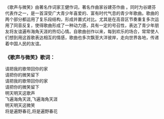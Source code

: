 

《歌声与微笑》由著名作词家王健作词，著名作曲家谷建芬作曲
。同时为谷建芬代表作之一，是一首深受广大青少年喜爱的、富有时代气息的青少年歌曲。歌曲的两个部分都运用了复乐段结构，形成并置式对比。尤其是在高音区节奏重复多次运用了同音反复，使得歌曲形成了一种动力感，具有一定的号召性，表达了青少年朋友将友谊遍布海角天涯的热切心情。自歌曲创作以来，每到欢乐的场合，常常使人们想到用这首歌表达相互的情感，歌曲也多次飘至大洋彼岸，走向世界各地，传递着中国人民的友谊。

### 《歌声与微笑》歌词：

请把我的歌带回你的家  
请把你的微笑留下  
请把我的歌带回你的家  
请把你的微笑留下  
明天明天这歌声  
飞遍海角天涯,飞遍海角天涯  
明天明天这微笑  
将是遍野春花,将是遍野春花

